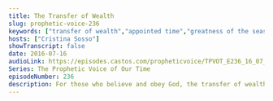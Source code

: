 ```yaml
---
title: The Transfer of Wealth
slug: prophetic-voice-236
keywords: ["transfer of wealth","appointed time","greatness of the season","prophecy"]
hosts: ["Cristina Sosso"]
showTranscript: false
date: 2016-07-16
audioLink: https://episodes.castos.com/propheticvoice/TPVOT_E236_16_07_16-17_The_Transfer_of_Wealth.mp3
Series: The Prophetic Voice of Our Time
episodeNumber: 236
description: For those who believe and obey God, the transfer of wealth, influence and affluence is already here! Jesus said in Luke 16:11 "So if you have not been trustworthy in handling worldly wealth, who will trust you with true riches?"
---
```

